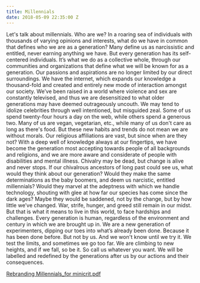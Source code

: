 ```yaml
---
title: Millennials
date: 2018-05-09 22:35:00 Z
---
```


Let's talk about millennials. Who are we? In a roaring sea of individuals with thousands of varying opinions and interests, what do we have in common that defines who we are as a generation? Many define us as narcissistic and entitled, never earning anything we have. But every generation has its self-centered individuals. It’s what we do as a collective whole, through our communities and organizations that define what we will be known for as a generation. Our passions and aspirations are no longer limited by our direct surroundings. We have the internet, which expands our knowledge a thousand-fold and created and entirely new mode of interaction amongst our society. We’ve been raised in a world where violence and sex are constantly televised, and thus we are desensitized to what older generations may have deemed outrageously uncouth. We may tend to idolize celebrities through well intentioned, but misguided zeal. Some of us spend twenty-four hours a day on the web, while others spend a generous two. Many of us are vegan, vegetarian, etc., while many of us don't care as long as there's food. But these new habits and trends do not mean we are without morals. Our religious affiliations are vast, but since when are they not? With a deep well of knowledge always at our fingertips, we have become the generation most accepting towards people of all backgrounds and religions, and we are more aware and considerate of people with disabilities and mental illness. Chivalry may be dead, but change is alive and never stops. If our chivalrous ancestors of long past could see us, what would they think about our generation? Would they make the same determinations as the baby boomers, and deem us narcistic, entitled millennials? Would they marvel at the adeptness with which we handle technology, shouting with glee at how far our species has come since the dark ages? Maybe they would be saddened, not by the change, but by how little we’ve changed. War, strife, hunger, and greed still remain in our midst. But that is what it means to live in this world, to face hardships and challenges. Every generation is human, regardless of the environment and century in which we are brought up in. We are a new generation of experimenters, dipping our toes into what’s already been done. Because it has been done before. But not by us. And we won't know until we try it. We test the limits, and sometimes we go too far. We are climbing to new heights, and if we fall, so be it. So call us whatever you want. We will be labelled and redefined by the generations after us by our actions and their consequences.

[Rebranding Millennials_for minicrit.pdf](/uploads/Rebranding%20Millennials_for%20minicrit.pdf)  